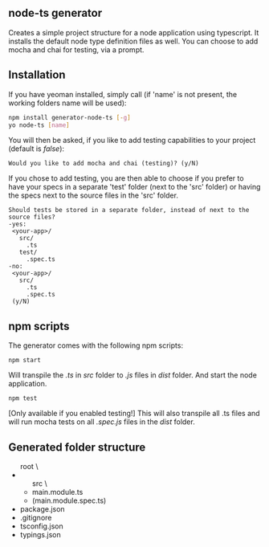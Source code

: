 ## node-ts generator

Creates a simple project structure for a node application using typescript. It installs the default node type definition files as well. 
You can choose to add mocha and chai for testing, via a prompt.

## Installation

If you have yeoman installed, simply call (if 'name' is not present, the working folders name will be used):
```bash
npm install generator-node-ts [-g]
yo node-ts [name]
```

You will then be asked, if you like to add testing capabilities to your project (default is *false*):
```
Would you like to add mocha and chai (testing)? (y/N)
```

If you chose to add testing, you are then able to choose if you prefer to have your specs in a separate 'test' folder (next to the 'src' folder) or having the specs next to the source files in the 'src' folder.

```
Should tests be stored in a separate folder, instead of next to the source files?
-yes:
 <your-app>/
   src/
     .ts
   test/
     .spec.ts
-no:
 <your-app>/
   src/
     .ts
     .spec.ts
 (y/N)
```

## npm scripts
The generator comes with the following npm scripts:
```
npm start
```
Will transpile the *.ts* in *src* folder to *.js* files in *dist* folder. And start the node application.

```
npm test
```
[Only available if you enabled testing!] This will also transpile all .ts files and will run mocha tests on all *.spec.js* files in the *dist* folder.

## Generated folder structure

<ul>root \
<li><ul>src \
<li>main.module.ts</li>
<li>(main.module.spec.ts)</li>
</ul></li>
<li>package.json</li>
<li>.gitignore</li>
<li>tsconfig.json</li>
<li>typings.json</li>
